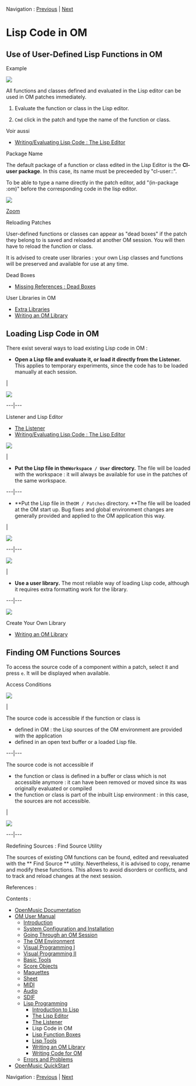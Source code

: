 Navigation : [Previous](LispListener "page précédente\(The
Listener\)") | [Next](LispFunctions "Next\(Lisp
Function Boxes\)")

# Lisp Code in OM

## Use of User-Defined Lisp Functions in OM

Example

![](../res/basicedition.png)

All functions and classes defined and evaluated in the Lisp editor can be used
in OM patches immediately.

  1. Evaluate the function or class in the Lisp editor.

  2. `Cmd` click in the patch and type the name of the function or class. 

Voir aussi

  * [Writing/Evaluating Lisp Code : The Lisp Editor](LispEditor)

Package Name

The default package of a function or class edited in the Lisp Editor is the
**Cl-user package**. In this case, its name must be preceeded by "cl-user::".

To be able to type a name directly in the patch editor, add "(in-package :om)"
before the corresponding code in the lisp editor.

![](../res/typefunction_scr.png)

[Zoom](../res/typefunction_scr_1.png "Zoom \(nouvelle fenêtre\)")

Reloading Patches

User-defined functions or classes can appear as "dead boxes" if the patch they
belong to is saved and reloaded at another OM session. You will then have to
reload the function or class.

It is advised to create user libraries : your own Lisp classes and functions
will be preserved and available for use at any time.

Dead Boxes

  * [Missing References : Dead Boxes](DeadBox)

User Libraries in OM

  * [Extra Libraries](UserLibraries)
  * [Writing an OM Library](LispUserLib)

## Loading Lisp Code in OM

There exist several ways to load existing Lisp code in OM :

  * **Open a Lisp file and evaluate it, or load it directly from the Listener.** This applies to temporary experiments, since the code has to be loaded manually at each session.

|

[![](../res/LisLoad_1.png)](../res/LisLoad.png "Cliquez pour agrandir")  
  
---|---  
  
Listener and Lisp Editor

  * [The Listener](LispListener)
  * [Writing/Evaluating Lisp Code : The Lisp Editor](LispEditor)

[![](../res/Userfolder_1.png)](../res/Userfolder.png "Cliquez pour agrandir")

|

  * **Put the Lisp file in the`Workspace / User` directory.** The file will be loaded with the workspace : it will always be available for use in the patches of the same workspace.

  
  
---|---  
  
  * **Put the Lisp file in the`OM / Patches` directory. **The file will be loaded at the OM start up. Bug fixes and global environment changes are generally provided and applied to the OM application this way.

|

[![](../res/patchesfolder_1.png)](../res/patchesfolder.png "Cliquez pour
agrandir")  
  
---|---  
  
[![](../res/LibFolder_1.png)](../res/LibFolder.png "Cliquez pour agrandir")

|

  * **Use a user library.** The most reliable way of loading Lisp code, although it requires extra formatting work for the library. 

  
  
---|---  
  
![](../res/Library.png)

Create Your Own Library

  * [Writing an OM Library](LispUserLib)

## Finding OM Functions Sources

To access the source code of a component within a patch, select it and press
`e`. It will be displayed when available.

Access Conditions

[![](../res/find-def_1.png)](../res/find-def.png "Cliquez pour agrandir")

|

The source code is accessible if the function or class is

  * defined in OM : the Lisp sources of the OM environment are provided with the application
  * defined in an open text buffer or a loaded Lisp file.

  
  
---|---  
  
The source code is not accessible if

  * the function or class is defined in a buffer or class which is not accessible anymore : it can have been removed or moved since its was originally evaluated or compiled
  * the function or class is part of the inbuilt Lisp environment : in this case, the sources are not accessible.

|

[![](../res/lispfunction_1.png)](../res/lispfunction.png "Cliquez pour
agrandir")  
  
---|---  
  
Redefining Sources : Find Source Utility

The sources of existing OM functions can be found, edited and reevaluated with
the ** Find Source ** utility. Nevertheless, it is advised to copy, rename and
modify these functions. This allows to avoid disorders or conflicts, and to
track and reload changes at the next session.

References :

Contents :

  * [OpenMusic Documentation](OM-Documentation)
  * [OM User Manual](OM-User-Manual)
    * [Introduction](00-Contents)
    * [System Configuration and Installation](Installation)
    * [Going Through an OM Session](Goingthrough)
    * [The OM Environment](Environment)
    * [Visual Programming I](BasicVisualProgramming)
    * [Visual Programming II](AdvancedVisualProgramming)
    * [Basic Tools](BasicObjects)
    * [Score Objects](ScoreObjects)
    * [Maquettes](Maquettes)
    * [Sheet](Sheet)
    * [MIDI](MIDI)
    * [Audio](Audio)
    * [SDIF](SDIF)
    * [Lisp Programming](Lisp)
      * [Introduction to Lisp](LispIntro)
      * [The Lisp Editor](LispEditor)
      * [The Listener](LispListener)
      * Lisp Code in OM
      * [Lisp Function Boxes](LispFunctions)
      * [Lisp Tools](LowLevel)
      * [Writing an OM Library](LispUserLib)
      * [Writing Code for OM](LispForOM)
    * [Errors and Problems](errors)
  * [OpenMusic QuickStart](QuickStart-Chapters)

Navigation : [Previous](LispListener "page précédente\(The
Listener\)") | [Next](LispFunctions "Next\(Lisp
Function Boxes\)")

